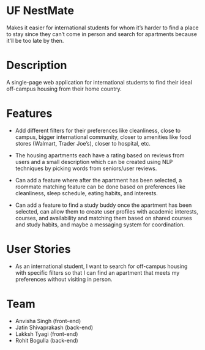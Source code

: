 # UF NestMate
Makes it easier for international students for whom it’s harder to find a place to stay since they can’t come in person and search for apartments because it'll be too late by then.

# Description
A single-page web application for international students to find their ideal off-campus housing from their home country.

# Features

- Add different filters for their preferences like cleanliness, close to campus, bigger international community, closer to amenities like food stores (Walmart, Trader Joe’s), closer to hospital, etc.

- The housing apartments each have a rating based on reviews from users and a small description which can be created using NLP techniques by picking words from seniors/user reviews.

- Can add a feature where after the apartment has been selected, a roommate matching feature can be done based on preferences like cleanliness, sleep schedule, eating habits, and interests.

- Can add a feature to find a study buddy once the apartment has been selected, can allow them to create user profiles with academic interests, courses, and availability and matching them based on shared courses and study habits, and maybe a messaging system for coordination.

# User Stories

- As an international student, I want to search for off-campus housing with specific filters so that I can find an apartment that meets my preferences without visiting in person.

# Team
- Anvisha Singh (front-end)
- Jatin Shivaprakash (back-end)
- Lakksh Tyagi (front-end)
- Rohit Bogulla (back-end)
